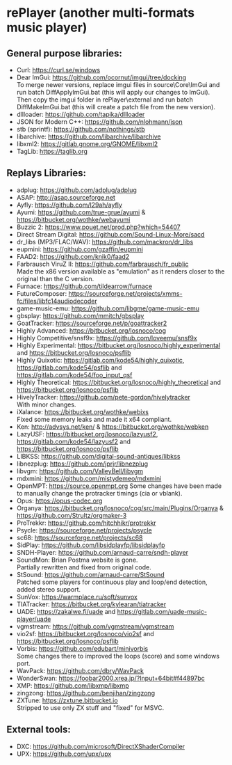 # rePlayer (another multi-formats music player)

## General purpose libraries:
- Curl: https://curl.se/windows
- Dear ImGui: https://github.com/ocornut/imgui/tree/docking  
  To merge newer versions, replace imgui files in source\Core\ImGui and run batch DiffApplyImGui.bat (this will apply our changes to ImGui).  
  Then copy the imgui folder in rePlayer\external and run batch DiffMakeImGui.bat (this will create a patch file from the new version).
- dllloader: https://github.com/tapika/dllloader
- JSON for Modern C++: https://github.com/nlohmann/json
- stb (sprintf): https://github.com/nothings/stb
- libarchive: https://github.com/libarchive/libarchive
- libxml2: https://gitlab.gnome.org/GNOME/libxml2
- TagLib: https://taglib.org

## Replays Libraries:
- adplug: https://github.com/adplug/adplug
- ASAP: http://asap.sourceforge.net
- Ayfly: https://github.com/l29ah/ayfly
- Ayumi: https://github.com/true-grue/ayumi & https://bitbucket.org/wothke/webayumi
- Buzzic 2: https://www.pouet.net/prod.php?which=54407
- Direct Stream Digital: https://github.com/Sound-Linux-More/sacd
- dr_libs (MP3/FLAC/WAV): https://github.com/mackron/dr_libs
- eupmini: https://github.com/gzaffin/eupmini
- FAAD2: https://github.com/knik0/faad2
- Farbrausch ViruZ II: https://github.com/farbrausch/fr_public  
  Made the x86 version available as "emulation" as it renders closer to the original than the C version.
- Furnace: https://github.com/tildearrow/furnace
- FutureComposer: https://sourceforge.net/projects/xmms-fc/files/libfc14audiodecoder
- game-music-emu: https://github.com/libgme/game-music-emu
- gbsplay: https://github.com/mmitch/gbsplay
- GoatTracker: https://sourceforge.net/p/goattracker2
- Highly Advanced: https://bitbucket.org/losnoco/cog
- Highly Competitive/snsf9x: https://github.com/loveemu/snsf9x
- Highly Experimental: https://bitbucket.org/losnoco/highly_experimental and https://bitbucket.org/losnoco/psflib
- Highly Quixotic: https://gitlab.com/kode54/highly_quixotic, https://gitlab.com/kode54/psflib and https://gitlab.com/kode54/foo_input_qsf
- Highly Theoretical: https://bitbucket.org/losnoco/highly_theoretical and https://bitbucket.org/losnoco/psflib
- HivelyTracker: https://github.com/pete-gordon/hivelytracker  
  With minor changes.
- iXalance: https://bitbucket.org/wothke/webixs  
  Fixed some memory leaks and made it x64 compliant.
- Ken: http://advsys.net/ken/ & https://bitbucket.org/wothke/webken
- LazyUSF: https://bitbucket.org/losnoco/lazyusf2, https://gitlab.com/kode54/lazyusf2 and https://bitbucket.org/losnoco/psflib
- LIBKSS: https://github.com/digital-sound-antiques/libkss
- libnezplug: https://github.com/jprjr/libnezplug
- libvgm: https://github.com/ValleyBell/libvgm
- mdxmini: https://github.com/mistydemeo/mdxmini
- OpenMPT: https://source.openmpt.org
  Some changes have been made to manually change the protracker timings (cia or vblank).
- Opus: https://opus-codec.org
- Organya: https://bitbucket.org/losnoco/cog/src/main/Plugins/Organya & https://github.com/Strultz/orgmaker-3
- ProTrekkr: https://github.com/hitchhikr/protrekkr
- Psycle: https://sourceforge.net/projects/psycle
- sc68: https://sourceforge.net/projects/sc68
- SidPlay: https://github.com/libsidplayfp/libsidplayfp
- SNDH-Player: https://github.com/arnaud-carre/sndh-player
- SoundMon: Brian Postma website is gone.  
  Partially rewritten and fixed from original code.
- StSound: https://github.com/arnaud-carre/StSound  
  Patched some players for continuous play and loop/end detection, added stereo support.
- SunVox: https://warmplace.ru/soft/sunvox
- TIATracker: https://bitbucket.org/kylearan/tiatracker
- UADE: https://zakalwe.fi/uade and https://gitlab.com/uade-music-player/uade
- vgmstream: https://github.com/vgmstream/vgmstream
- vio2sf: https://bitbucket.org/losnoco/vio2sf and https://bitbucket.org/losnoco/psflib
- Vorbis: https://github.com/edubart/minivorbis  
  Some changes there to improved the loops (score) and some windows port.
- WavPack: https://github.com/dbry/WavPack
- WonderSwan: https://foobar2000.xrea.jp/?Input+64bit#f44897bc
- XMP: https://github.com/libxmp/libxmp
- zingzong: https://github.com/benjihan/zingzong
- ZXTune: https://zxtune.bitbucket.io  
  Stripped to use only ZX stuff and "fixed" for MSVC.

## External tools:
- DXC: https://github.com/microsoft/DirectXShaderCompiler
- UPX: https://github.com/upx/upx